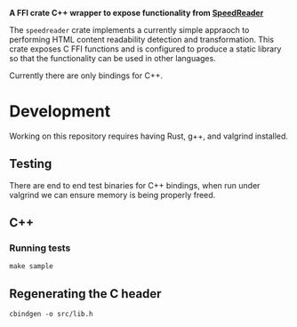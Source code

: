 
**A FFI crate C++ wrapper to expose functionality from [SpeedReader](https://github.com/brave-experiments/speedreader)**

The `speedreader` crate implements a currently simple appraoch to performing HTML content readability detection and transformation.
This crate exposes C FFI functions and is configured to produce a static library so that the functionality can be used in other languages.

Currently there are only bindings for C++.

# Development

Working on this repository requires having Rust, g++, and valgrind installed.

## Testing

There are end to end test binaries for C++ bindings, when run under
valgrind we can ensure memory is being properly freed.

## C++

### Running tests

```
make sample
```

## Regenerating the C header

```
cbindgen -o src/lib.h
```
